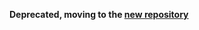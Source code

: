 **Deprecated, moving to the [new repository](https://github.com/Ananda-Aropa/aaropa_rootfs_installer_blissos)**
